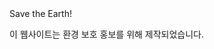 <html>
  <head>
    Save the Earth!
  </head>
  <body>
    <p>이 웹사이트는 환경 보호 홍보를 위해 제작되었습니다.</p>
  </body>
</html>
